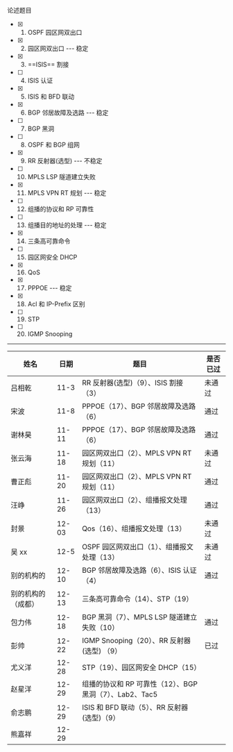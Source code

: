 论述题目

- [x] 1. OSPF 园区网双出口
- [x] 2. 园区网双出口 --- 稳定
- [x] 3. ==ISIS== 割接
- [ ] 4. ISIS 认证
- [x] 5. ISIS 和 BFD 联动
- [x]   6. BGP 邻居故障及选路 --- 稳定
- [ ] 7. BGP 黑洞
- [ ]  8. OSPF 和 BGP 组网
- [x]   9. RR 反射器(选型) --- 不稳定
- [ ]  10. MPLS LSP 隧道建立失败
- [x]   11. MPLS VPN RT 规划 --- 稳定
- [ ]   12. 组播的协议和 RP 可靠性
- [ ]   13. 组播目的地址的处理 --- 稳定
- [x]   14. 三条高可靠命令
- [ ]   15. 园区网安全 DHCP
- [x]  16. QoS
- [x]   17. PPPOE --- 稳定
- [x]   18. Acl 和 IP-Prefix 区别
- [ ]  19. STP
- [ ] 20. IGMP Snooping

------

| 姓名               | 日期  | 题目                                                    | 是否已过 |
| ------------------ | ----- | ------------------------------------------------------- | -------- |
| 吕相乾             | 11-3  | RR 反射器(选型)（9）、ISIS 割接（3）                    | 未通过   |
| 宋波               | 11-8  | PPPOE（17）、BGP 邻居故障及选路（6）                    | 通过     |
| 谢林昊             | 11-11 | PPPOE（17）、BGP 邻居故障及选路（6）                    | 通过     |
| 张云海             | 11-18 | 园区网双出口（2）、MPLS VPN RT 规划（11）               | 未通过   |
| 曹正彪             | 11-20 | 园区网双出口（2）、MPLS VPN RT 规划（11）               | 通过     |
| 汪峥               | 11-26 | 园区网双出口（2）、组播报文处理（13）                   | 通过     |
| 封景               | 12-03 | Qos（16）、组播报文处理（13）                           | 未通过   |
| 吴 xx              | 12-5  | OSPF 园区网双出口（1）、组播报文处理（13）              | 未通过   |
| 别的机构的         | 12-10 | BGP 邻居故障及选路（6）、ISIS 认证（4）                 | 通过     |
| 别的机构的（成都） | 12-13 | 三条高可靠命令（14）、STP（19）                         |          |
| 包力伟             | 12-18 | BGP 黑洞（7）、MPLS LSP 隧道建立失败（10）              | 通过     |
| 彭帅               | 12-22 | IGMP Snooping（20）、RR 反射器(选型) （9）              | 已过     |
| 尤义洋             | 12-28 | STP（19）、园区网安全 DHCP（15）                        |          |
| 赵星洋             | 12-29 | 组播的协议和 RP 可靠性（12）、BGP 黑洞（7）、Lab2、Tac5 |          |
| 俞志鹏             | 12-29 | ISIS 和 BFD 联动（5）、RR 反射器(选型)（9）             |          |
| 熊嘉祥             | 12-29 |                                                         |          |

